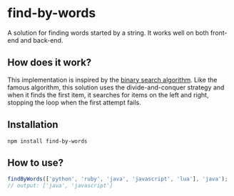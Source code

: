 # find-by-words
A solution for finding words started by a string. It works well on both front-end and back-end.

## How does it work?
This implementation is inspired by the [binary search algorithm](https://en.wikipedia.org/wiki/Binary_search_algorithm). Like the famous algorithm, this solution uses the divide-and-conquer strategy and when it finds the first item, it searches for items on the left and right, stopping the loop when the first attempt fails.

## Installation
```shell
npm install find-by-words
```

## How to use?
```js
findByWords(['python', 'ruby', 'java', 'javascript', 'lua'], 'java');
// output: ['java', 'javascript']
```

